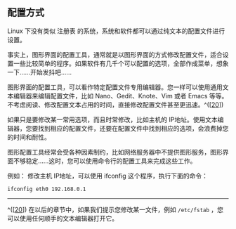 ## 配置方式

Linux 下没有类似 注册表
的系统，系统和软件都可以通过纯文本的配置文件进行设置。

事实上，图形界面的配置工具，通常就是以图形界面的方式修改配置文件，适合设置一些比较简单的程序。如果软件有几千个可以配置的选项，全部作成菜单，想象一下……开始发抖吧……

图形界面的配置工具，可以看作特定配置文件专用编辑器。您一样可以使用通用文本编辑器来编辑配置文件，比如
Nano、Gedit、Knote、Vim 或者 Emacs
等等。不考虑阅读、修改配置文本占用的时间，直接修改配置文件甚至更迅速。^(\[[20](#ftn.id3060298)\])

如果只是要修改某一常用选项，而且时常修改，比如主机的
IP地址。使用文本编辑器，您要找到相应的配置文件，还要在配置文件中找到相应的选项，会浪费掉您的时间和耐性。

图形配置工具经常会受各种因素制约，比如网络服务器中不提供图形服务，图形界面不够稳定……这时，您可以使用命令行的配置工具来完成这些工作。

例如： 修改主机 IP地址，可以使用 ifconfig 这个程序，执行下面的命令：

```shell
ifconfig eth0 192.168.0.1    
```

---

^(\[[20](#id3060298)\]) 在以后的章节中，如果我们提示您修改某一文件，例如
`/etc/fstab` ，您可以使用任何顺手的文本编辑器打开它。
